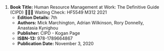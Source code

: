 1. **Book Title:** Human Resource Management at Work: The Definitive Guide (CIPD) 📒🔐🚫 Waiting Check: HF5549 M312 2021  
   - **Edition Details:** 7th  
   - **Authors:** Mick Marchington, Adrian Wilkinson, Rory Donnelly, Anastasia Kynighou  
   - **Publisher:** CIPD - Kogan Page  
   - **ISBN-13:** 978-1789664867  
   - **Publication Date:** November 3, 2020
